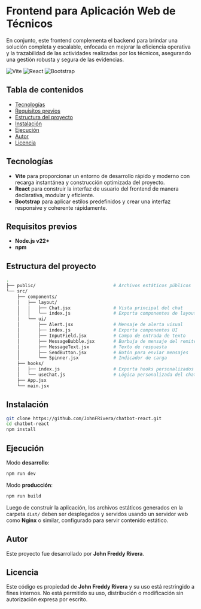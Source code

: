 # Frontend para Aplicación Web de Técnicos

En conjunto, este frontend complementa el backend para brindar una solución completa y escalable, enfocada en mejorar la eficiencia operativa y la trazabilidad de las actividades realizadas por los técnicos, asegurando una gestión robusta y segura de las evidencias.

![Vite](https://img.shields.io/badge/Vite-6.x-9463f7?logo=vite)
![React](https://img.shields.io/badge/React-19.x-blue?logo=react)
![Bootstrap](https://img.shields.io/badge/Bootstrap-5.x-7A52B3?logo=bootstrap)

## Tabla de contenidos

- [Tecnologías](#tecnologías)
- [Requisitos previos](#requisitos-previos)
- [Estructura del proyecto](#estructura-del-proyecto)
- [Instalación](#instalación)
- [Ejecución](#ejecución)
- [Autor](#autor)
- [Licencia](#licencia)

## Tecnologías

- **Vite** para proporcionar un entorno de desarrollo rápido y moderno con recarga instantánea y construcción optimizada del proyecto.
- **React** para construir la interfaz de usuario del frontend de manera declarativa, modular y eficiente.
- **Bootstrap** para aplicar estilos predefinidos y crear una interfaz responsive y coherente rápidamente.

## Requisitos previos

- **Node.js v22+**
- **npm**

## Estructura del proyecto

```bash
.
├── public/                             # Archivos estáticos públicos
└── src/
    ├── components/
    │   ├── layout/
    │   │   ├── Chat.jsx                # Vista principal del chat
    │   │   └── index.js                # Exporta componentes de layout
    │   └── ui/
    │       ├── Alert.jsx               # Mensaje de alerta visual
    │       ├── index.js                # Exporta componentes UI
    │       ├── InputField.jsx          # Campo de entrada de texto
    │       ├── MessageBubble.jsx       # Burbuja de mensaje del remitente
    │       ├── MessageText.jsx         # Texto de respuesta
    │       ├── SendButton.jsx          # Botón para enviar mensajes
    │       └── Spinner.jsx             # Indicador de carga
    ├── hooks/
    │   ├── index.js                    # Exporta hooks personalizados
    │   └── useChat.js                  # Lógica personalizada del chat
    ├── App.jsx
    └── main.jsx
```

## Instalación

```bash
git clone https://github.com/JohnFRivera/chatbot-react.git
cd chatbot-react
npm install
```

## Ejecución

Modo **desarrollo**:

```bash
npm run dev
```

Modo **producción**:

```bash
npm run build
```

Luego de construir la aplicación, los archivos estáticos generados en la carpeta `dist/` deben ser desplegados y servidos usando un servidor web como **Nginx** o similar, configurado para servir contenido estático.

## Autor

Este proyecto fue desarrollado por **John Freddy Rivera**.

## Licencia

Este código es propiedad de **John Freddy Rivera** y su uso está restringido a fines internos. No está permitido su uso, distribución o modificación sin autorización expresa por escrito.
